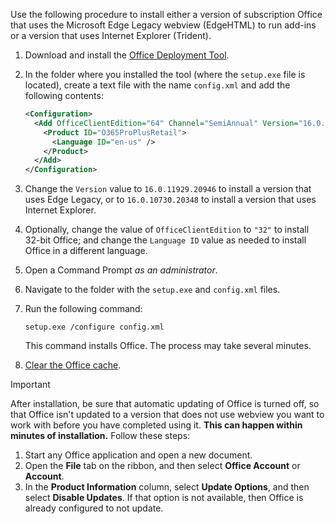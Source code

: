 Use the following procedure to install either a version of subscription Office that uses the Microsoft Edge Legacy webview (EdgeHTML) to run add-ins or a version that uses Internet Explorer (Trident).

1. Download and install the [Office Deployment Tool](https://www.microsoft.com/download/details.aspx?id=49117).
2. In the folder where you installed the tool (where the `setup.exe` file is located), create a text file with the name `config.xml` and add the following contents:

    ```xml
    <Configuration>
      <Add OfficeClientEdition="64" Channel="SemiAnnual" Version="16.0.xxxxx.xxxxx">
        <Product ID="O365ProPlusRetail">
          <Language ID="en-us" />
        </Product>
      </Add>
    </Configuration>
    ```

3. Change the `Version` value to `16.0.11929.20946` to install a version that uses Edge Legacy, or to `16.0.10730.20348` to install a version that uses Internet Explorer.
4. Optionally, change the value of `OfficeClientEdition` to `"32"` to install 32-bit Office; and change the `Language ID` value as needed to install Office in a different language.
5. Open a Command Prompt *as an administrator*.
6. Navigate to the folder with the `setup.exe` and `config.xml` files.
7. Run the following command:

    ```command&nbsp;line
    setup.exe /configure config.xml
    ```

    This command installs Office. The process may take several minutes.

8. [Clear the Office cache](../testing/clear-cache.md).

> [!IMPORTANT]
> After installation, be sure that automatic updating of Office is turned off, so that Office isn't updated to a version that does not use webview you want to work with before you have completed using it. **This can happen within minutes of installation.** Follow these steps:
>
> 1. Start any Office application and open a new document.
> 1. Open the **File** tab on the ribbon, and then select **Office Account** or **Account**.
> 1. In the **Product Information** column, select **Update Options**, and then select **Disable Updates**. If that option is not available, then Office is already configured to not update.
